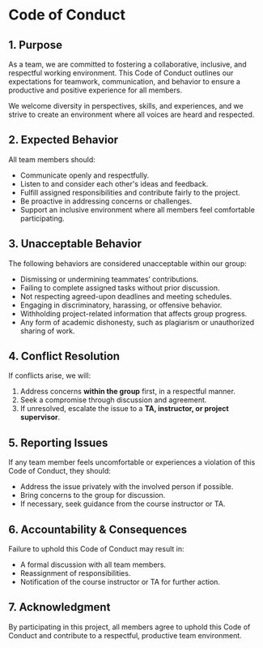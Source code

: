 # Code of Conduct

## 1. Purpose

As a team, we are committed to fostering a collaborative, inclusive, and respectful working environment. This Code of Conduct outlines our expectations for teamwork, communication, and behavior to ensure a productive and positive experience for all members.

We welcome diversity in perspectives, skills, and experiences, and we strive to create an environment where all voices are heard and respected.

## 2. Expected Behavior

All team members should:

- Communicate openly and respectfully.
- Listen to and consider each other's ideas and feedback.
- Fulfill assigned responsibilities and contribute fairly to the project.
- Be proactive in addressing concerns or challenges.
- Support an inclusive environment where all members feel comfortable participating.

## 3. Unacceptable Behavior

The following behaviors are considered unacceptable within our group:

- Dismissing or undermining teammates’ contributions.
- Failing to complete assigned tasks without prior discussion.
- Not respecting agreed-upon deadlines and meeting schedules.
- Engaging in discriminatory, harassing, or offensive behavior.
- Withholding project-related information that affects group progress.
- Any form of academic dishonesty, such as plagiarism or unauthorized sharing of work.

## 4. Conflict Resolution

If conflicts arise, we will:

1. Address concerns **within the group** first, in a respectful manner.
2. Seek a compromise through discussion and agreement.
3. If unresolved, escalate the issue to a **TA, instructor, or project supervisor**.

## 5. Reporting Issues

If any team member feels uncomfortable or experiences a violation of this Code of Conduct, they should:

- Address the issue privately with the involved person if possible.
- Bring concerns to the group for discussion.
- If necessary, seek guidance from the course instructor or TA.

## 6. Accountability & Consequences

Failure to uphold this Code of Conduct may result in:

- A formal discussion with all team members.
- Reassignment of responsibilities.
- Notification of the course instructor or TA for further action.

## 7. Acknowledgment

By participating in this project, all members agree to uphold this Code of Conduct and contribute to a respectful, productive team environment.
